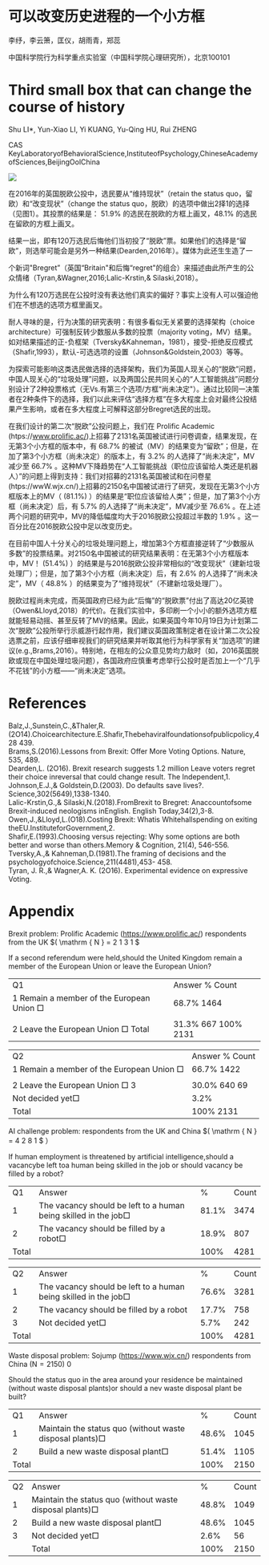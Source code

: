 # 可以改变历史进程的一个小方框

李纾，李云箫，匡仪，胡雨青，郑蕊

中国科学院行为科学重点实验室（中国科学院心理研究所），北京100101

# Third small box that can change the course of history

Shu LI\*, Yun-Xiao LI, Yi KUANG, Yu-Qing HU, Rui ZHENG

CAS KeyLaboratoryofBehavioralScience,InstituteofPsychology,ChineseAcademyofSciences,BeijingOolChina

![](images/af72898b2eab103ff9851adf42769f713cb28353d48daf0de7f60cbb938f83d8.jpg)

在2016年的英国脱欧公投中，选民要从“维持现状”（retain the status quo，留欧）和“改变现状”（change the status quo，脱欧）的选项中做出2择1的选择（见图1）。其投票的结果是： $5 1 . 9 \%$ 的选民在脱欧的方框上画叉，$4 8 . 1 \%$ 的选民在留欧的方框上画叉。

结果一出，即有120万选民后悔他们当初投了“脱欧”票。如果他们的选择是“留欧”，则选举可能会是另外一种结果(Dearden,2016年）。媒体为此还生生造了一

个新词"Bregret”（英国“Britain"和后悔“regret"的组合）来描述由此所产生的公众情绪（Tyran,&Wagner,2016;Lalic-Krstin,& Silaski,2018）。

为什么有120万选民在公投时没有表达他们真实的偏好？事实上没有人可以强迫他们在不想选的选项方框里画叉。

耐人寻味的是，行为决策的研究表明：有很多看似无关紧要的选择架构（choice architecture）可强制反转少数服从多数的投票（majority voting，MV）结果。如对结果描述的正-负框架（Tversky&Kahneman，1981），接受-拒绝反应模式（Shafir,1993），默认-可选选项的设置（Johnson&Goldstein,2003）等等。

为探索可能影响这类选民做选择的选择架构，我们为英国人现关心的“脱欧”问题，中国人现关心的“垃圾处理”问题，以及两国公民共同关心的“人工智能挑战”问题分别设计了2种投票格式（无Vs.有第三个选项/方框“尚未决定"）。通过比较同一决策者在2种条件下的选择，我们以此来评估“选择方框”在多大程度上会对最终公投结果产生影响，或者在多大程度上可解释这部分Bregret选民的出现。

在我们设计的第二次“脱欧”公投问题上，我们在 Prolific Academic (htps://www.prolific.ac/)上招募了2131名英国被试进行问卷调查，结果发现，在无第3个小方框的版本中，有 $6 8 . 7 \%$ 的被试（MV）的结果变为“留欧”；但是，在加了第3个小方框（尚未决定）的版本上，有 $3 . 2 \%$ 的人选择了“尚未决定”，MV减少至 $6 6 . 7 \%$ 。这种MV下降趋势在“人工智能挑战（职位应该留给人类还是机器人）”的问题上得到支持：我们对招募的2131名英国被试和在问卷星(htps://wwW.wjx.cn/)上招募的2150名中国被试进行了研究，发现在无第3个小方框版本上的MV（ $( 8 1 . 1 \% )$ ）的结果是“职位应该留给人类”；但是，加了第3个小方框（尚未决定）后，有 $5 . 7 \%$ 的人选择了“尚未决定”，MV减少至 $7 6 . 6 \%$ 。在上述两个问题的研究中，MV的降低幅度均大于2016脱欧公投超过半数的 $1 . 9 \%$ 。这一百分比在2016脱欧公投中足以改变历史。

在目前中国人十分关心的垃圾处理问题上，增加第3个方框直接逆转了“少数服从多数”的投票结果。对2150名中国被试的研究结果表明：在无第3个小方框版本中，MV！ $( 5 1 . 4 \% )$ ）的结果是与2016脱欧公投非常相似的“改变现状”（建新垃圾处理厂）；但是，加了第3个小方框（尚未决定）后，有 $2 . 6 \%$ 的人选择了“尚未决定”，MV（ $4 8 . 8 \%$ ）的结果变为了“维持现状”（不建新垃圾处理厂）。

脱欧过程尚未完成，而英国政府已经为此“后悔”的“脱欧票”付出了高达20亿英镑（Owen&Lloyd,2018）的代价。在我们实验中，多印刷一个小小的额外选项方框就能轻易动摇、甚至反转了MV的结果。因此，如果英国今年10月19日为计划第二次“脱欧”公投所举行示威游行起作用，我们建议英国政策制定者在设计第二次公投选票之前，应该仔细审视我们的研究结果并听取其他行为科学家有关“加选项”的建议(e.g.,Brams,2016）。特别地，在相左的公众意见势均力敌时（如，2016英国脱欧或现在中国处理垃圾问题），各国政府应慎重考虑举行公投时是否加上一个“几乎不花钱”的小方框——“尚未决定”选项。

# References

Balz,J.,Sunstein,C.,&Thaler,R. (2O14).Choicearchitecture.E.Shafir,Thebehaviralfoundationsofpublicpolicy,428 439.   
Brams,S.(2016).Lessons from Brexit: Offer More Voting Options. Nature, 535, 489.   
Dearden,L. (2O16). Brexit research suggests 1.2 million Leave voters regret their choice inreversal that could change result. The Independent,1.   
Johnson,E.J.,& Goldstein,D.(2003). Do defaults save lives?. Science,302(5649),1338-1340.   
Lalic-Krstin,G.,& Silaski,N.(2018).FromBrexit to Bregret: Anaccountofsome Brexit-induced neologisms inEnglish. English Today,34(2),3-8.   
Owen,J.,&Lloyd,L.(O18).Costing Brexit: Whatis Whitehallspending on exiting theEU.InstituteforGovernment,2.   
Shafir,E.(1993).Choosing versus rejecting: Why some options are both better and worse than others.Memory & Cognition, 21(4), 546-556.   
Tversky,A.,& Kahneman,D.(1981).The framing of decisions and the psychologyofchoice.Science,211(4481),453- 458.   
Tyran, J. R.,& Wagner,A. K. (2O16). Experimental evidence on expressive Voting.

# Appendix

Brexit problem: Prolific Academic (https://www.prolific.ac/) respondents from the UK $( \mathrm { N } = 2 1 3 1 \$

If a second referendum were held,should the United Kingdom remain a member of the European Union or leave the European Union?

<html><body><table><tr><td>Q1</td><td>Answer % Count</td></tr><tr><td>1 Remain a member of the European Union □</td><td>68.7% 1464</td></tr><tr><td></td><td></td></tr><tr><td>2 Leave the European Union □ Total</td><td>31.3% 667 100% 2131</td></tr></table></body></html>

<html><body><table><tr><td>Q2</td><td>Answer % Count</td></tr><tr><td>1 Remain a member of the European Union □</td><td>66.7% 1422</td></tr><tr><td></td><td></td></tr><tr><td>2 Leave the European Union □ 3</td><td>30.0% 640 69</td></tr><tr><td>Not decided yet□</td><td>3.2%</td></tr><tr><td>Total</td><td>100% 2131</td></tr></table></body></html>

AI challenge problem: respondents from the UK and China $( \mathrm { N } = 4 2 8 1 \$ ）

If human employment is threatened by artificial intelligence,should a vacancybe left toa human being skilled in the job or should vacancy be filled by a robot?

<html><body><table><tr><td>Q1</td><td>Answer</td><td>%</td><td>Count</td></tr><tr><td>1</td><td>The vacancy should be left to a human being skilled in the job□</td><td>81.1%</td><td>3474</td></tr><tr><td>2</td><td>The vacancy should be filled by a robot□</td><td>18.9%</td><td>807</td></tr><tr><td>Total</td><td></td><td>100%</td><td>4281</td></tr></table></body></html>

<html><body><table><tr><td>Q2</td><td>Answer</td><td>%</td><td>Count</td></tr><tr><td>1</td><td>The vacancy should be left to a human being skilled in the job□</td><td>76.6%</td><td>3281</td></tr><tr><td>2</td><td>The vacancy should be filled by a robot</td><td>17.7%</td><td>758</td></tr><tr><td>3</td><td>Not decided yet□</td><td>5.7%</td><td>242</td></tr><tr><td>Total</td><td></td><td>100%</td><td>4281</td></tr></table></body></html>

Waste disposal problem: Sojump (https://www.wjx.cn/) respondents from China $( \mathrm { N } = 2 1 5 0 )$ 0

Should the status quo in the area around your residence be maintained (without waste disposal plants)or should a nev waste disposal plant be built?

<html><body><table><tr><td>Q1</td><td>Answer</td><td>%</td><td>Count</td></tr><tr><td>1</td><td>Maintain the status quo (without waste disposal plants)□</td><td>48.6%</td><td>1045</td></tr><tr><td>2</td><td>Build a new waste disposal plant□</td><td>51.4%</td><td>1105</td></tr><tr><td>Total</td><td></td><td>100%</td><td>2150</td></tr></table></body></html>

<html><body><table><tr><td>Q2</td><td>Answer</td><td>%</td><td>Count</td></tr><tr><td>1</td><td>Maintain the status quo (without waste disposal plants)□</td><td>48.8%</td><td>1049</td></tr><tr><td>2</td><td>Build a new waste disposal plant□</td><td>48.6%</td><td>1045</td></tr><tr><td>3</td><td>Not decided yet□</td><td>2.6%</td><td>56</td></tr><tr><td></td><td>Total</td><td>100%</td><td>2150</td></tr></table></body></html>